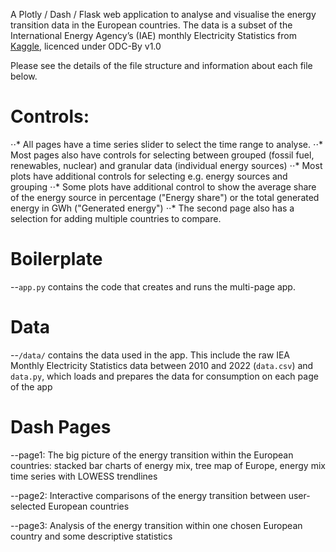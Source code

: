 A Plotly / Dash / Flask web application to analyse and visualise the energy transition data in the European countries. The data is a subset of the International Energy Agency’s (IAE) monthly Electricity Statistics from [Kaggle](https://www.kaggle.com/datasets/ccanb23/iea-monthly-electricity-statistics), licenced under ODC-By v1.0

Please see the details of the file structure and information about each file below.

# Controls:
⋅⋅* All pages have a time series slider to select the time range to analyse. 
⋅⋅* Most pages also have controls for selecting between grouped (fossil fuel, renewables, nuclear) and granular data (individual energy sources)
⋅⋅* Most plots have additional controls for selecting e.g. energy sources and grouping
⋅⋅* Some plots have additional control to show the average share of the energy source in percentage ("Energy share") or the total generated energy in GWh ("Generated energy")
⋅⋅* The second page also has a selection for adding multiple countries to compare.
 
# Boilerplate
--`app.py` contains the code that creates and runs the multi-page app.
# Data
--`/data/` contains the data used in the app. This include the raw IEA Monthly Electricity Statistics data between 2010 and 2022 (`data.csv`) and `data.py`, which loads and prepares the data for consumption on each page of the app

# Dash Pages
--page1: The big picture of the energy transition within the European countries: stacked bar charts of energy mix, tree map of Europe, energy mix time series with LOWESS trendlines

--page2: Interactive comparisons of the energy transition between user-selected European countries

--page3: Analysis of the energy transition within one chosen European country and some descriptive statistics


